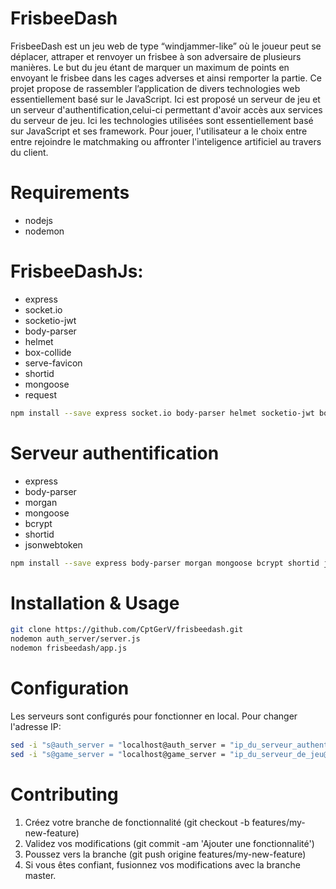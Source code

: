 # FrisbeeDash

FrisbeeDash est un jeu web de type “windjammer-like” où le joueur peut se déplacer, attraper et renvoyer un frisbee à son adversaire de plusieurs manières.
Le but du jeu étant de marquer un maximum de points en envoyant le frisbee dans les cages adverses et ainsi remporter la partie.
Ce projet propose de rassembler l’application de divers technologies web essentiellement basé sur le JavaScript.
Ici est proposé un serveur de jeu et un serveur d'authentification,celui-ci permettant d'avoir accès aux services du serveur de jeu.
Ici les technologies utilisées sont essentiellement basé sur JavaScript et ses framework.
Pour jouer, l'utilisateur a le choix entre entre rejoindre le matchmaking ou affronter l'inteligence artificiel au travers du client.

# Requirements

* nodejs
* nodemon
# FrisbeeDashJs:
* express
* socket.io
* socketio-jwt
* body-parser
* helmet
* box-collide
* serve-favicon
* shortid
* mongoose
* request
```bash
npm install --save express socket.io body-parser helmet socketio-jwt box-collide shortid mongoose request
```
# Serveur authentification
* express
* body-parser
* morgan
* mongoose
* bcrypt
* shortid
* jsonwebtoken
```bash
npm install --save express body-parser morgan mongoose bcrypt shortid jsonwebtoken
```

# Installation & Usage

```bash
git clone https://github.com/CptGerV/frisbeedash.git
nodemon auth_server/server.js
nodemon frisbeedash/app.js
```

# Configuration

Les serveurs sont configurés pour fonctionner en local.
Pour changer l'adresse IP:
```bash
sed -i "s@auth_server = "localhost@auth_server = "ip_du_serveur_authentification@g" FrisbeeDashJS/app.js FrisbeeDashJS/Room.js FrisbeeDashJS/javascripts/game.js
sed -i "s@game_server = "localhost@game_server = "ip_du_serveur_de_jeu@g" FrisbeeDashJS/javascripts/game.js FrisbeeDashJS/javascripts/game_helper.js
```

# Contributing

1. Créez votre branche de fonctionnalité (git checkout -b features/my-new-feature)
2. Validez vos modifications (git commit -am 'Ajouter une fonctionnalité')
3. Poussez vers la branche (git push origine features/my-new-feature)
4. Si vous êtes confiant, fusionnez vos modifications avec la branche master.